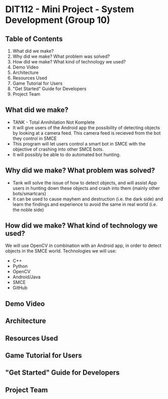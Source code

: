 # DIT112 - Mini Project - System Development (Group 10)

## Table of Contents
1. What did we make?
2. Why did we make? What problem was solved?
3. How did we make? What kind of technology we used?
4. Demo Video
5. Architecture
6. Resources Used
7. Game Tutorial for Users
8. "Get Started" Guide for Developers
9. Project Team

## What did we make?
- TANK - Total Annihilation Not Komplete
- It will give users of the Android app the possibility of detecting objects by looking at a camera feed. This camera feed is recieved from the bot they control in SMCE
- This program will let users control a smart bot in SMCE with the objective of crashing into other SMCE bots.
- It will possibly be able to do automated bot hunting.  

## Why did we make? What problem was solved?
- Tank will solve the issue of how to detect objects, and will assist App users in hunting down these objects and crash into them (mainly other bots/smartcars)
- It can be used to cause mayhem and destruction (i.e. the dark side) and learn the findings and experience to avoid the same in real world (i.e. the noble side)

## How did we make? What kind of technology we used?
We will use OpenCV in combination with an Android app, in order to detect objects in the SMCE world. Technologies we will use:
- C++
- Python
- OpenCV
- Android/Java
- SMCE
- GitHub

## Demo Video


## Architecture


## Resources Used


## Game Tutorial for Users


## "Get Started" Guide for Developers


## Project Team


